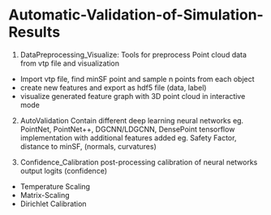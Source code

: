 # Automatic-Validation-of-Simulation-Results
1. DataPreprocessing_Visualize:
Tools for preprocess Point cloud data from vtp file and visualization  
- Import vtp file, find minSF point and sample n points from each object 
- create new features and export as hdf5 file (data, label) 
- visualize generated feature graph with 3D point cloud in interactive mode

2. AutoValidation
Contain different deep learning neural networks eg. PointNet, PointNet++, DGCNN/LDGCNN, DensePoint
tensorflow implementation with additional features added eg. Safety Factor, distance to minSF, (normals, curvatures)

3. Confidence_Calibration
post-processing calibration of neural networks output logits (confidence) 
- Temperature Scaling
- Matrix-Scaling
- Dirichlet Calibration
